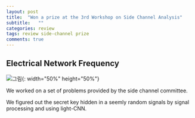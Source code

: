 ```yaml
---
layout: post
title:  "Won a prize at the 3rd Workshop on Side Channel Analysis"
subtitle:   ""
categories: review
tags: review side-channel prize 
comments: true
---
```


## Electrical Network Frequency

![그림](https://hyekyunghan.github.io/assets/img/our_team.jpg){: width="50%" height="50%"}


We worked on a set of problems provided by the side channel committee.

We figured out the secret key hidden in a seemly random signals by signal processing and using light-CNN.
